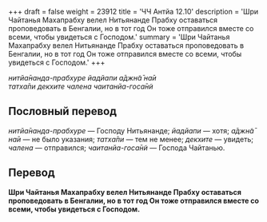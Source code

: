 +++
draft = false
weight = 23912
title = 'ЧЧ Антйа 12.10'
description = 'Шри Чайтанья Махапрабху велел Нитьянанде Прабху оставаться проповедовать в Бенгалии, но в тот год Он тоже отправился вместе со всеми, чтобы увидеться с Господом.'
summary = 'Шри Чайтанья Махапрабху велел Нитьянанде Прабху оставаться проповедовать в Бенгалии, но в тот год Он тоже отправился вместе со всеми, чтобы увидеться с Господом.'
+++

_нитйа̄нанда-прабхуре йадйапи а̄джн̃а̄ на̄и  
татха̄пи декхите чалена чаитанйа-госа̄н̃и_

## Пословный перевод

_нитйа̄нанда_\-_прабхуре_ — Господу Нитьянанде; _йадйапи_ — хотя; _а̄джн̃а̄_ _на̄и_ — не было указания; _татха̄пи_ — тем не менее; _декхите_ — увидеть; _чалена_ — отправился; _чаитанйа_\-_госа̄н̃и_ — Господа Чайтанью.

## Перевод

**Шри Чайтанья Махапрабху велел Нитьянанде Прабху оставаться проповедовать в Бенгалии, но в тот год Он тоже отправился вместе со всеми, чтобы увидеться с Господом.**
